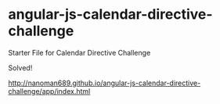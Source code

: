 # angular-js-calendar-directive-challenge
Starter File for Calendar Directive Challenge

Solved!

http://nanoman689.github.io/angular-js-calendar-directive-challenge/app/index.html

